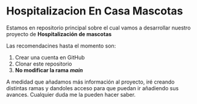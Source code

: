 # Hospitalizacion En Casa Mascotas

Estamos en repositorio principal sobre el cual vamos a desarrollar nuestro proyecto de **Hospitalización de mascotas**

Las recomendacines hasta el momento son: 
1. Crear una cuenta en GitHub
2. Clonar este repositorio
3. **No modificar la rama** **_main_** 

A medidad que añadamos más información al proyecto, iré creando distintas ramas y dandoles acceso para que puedan ir añadiendo sus avances.
Cualquier duda me la pueden hacer saber.
